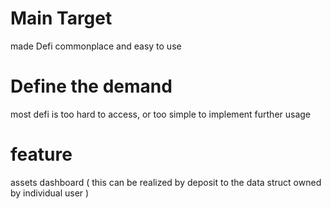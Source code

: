 # Main Target

made Defi commonplace and easy to use

# Define the demand

most defi is too hard to access,
or too simple to implement further usage

# feature

assets dashboard ( this can be realized by deposit to the data struct owned by individual user )
